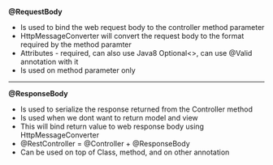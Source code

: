 **@RequestBody**

* Is used to bind the web request body to the controller method parameter
* HttpMessageConverter will convert the request body to the format required by the method paramter
* Attributes - required, can also use Java8 Optional<>, can use @Valid annotation with it
* Is used on method parameter only


---
**@ResponseBody**

* Is used to serialize the response returned from the Controller method
* Is used when we dont want to return model and view
* This will bind return value to web response body using HttpMessageConverter
* @RestController = @Controller + @ResponseBody
* Can be used on top of Class, method, and on other annotation
